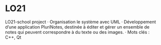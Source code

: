 # LO21
LO21-school project
·	Organisation le système avec UML
·	Développement d’une application PluriNotes, destinée à éditer et gérer un ensemble de notes qui peuvent correspondre à du texte ou des images.
·	Mots clés : C++, Qt 
